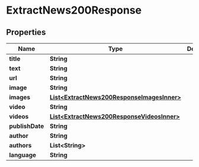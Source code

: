 

# ExtractNews200Response


## Properties

| Name | Type | Description | Notes |
|------------ | ------------- | ------------- | -------------|
|**title** | **String** |  |  [optional] |
|**text** | **String** |  |  [optional] |
|**url** | **String** |  |  [optional] |
|**image** | **String** |  |  [optional] |
|**images** | [**List&lt;ExtractNews200ResponseImagesInner&gt;**](ExtractNews200ResponseImagesInner.md) |  |  [optional] |
|**video** | **String** |  |  [optional] |
|**videos** | [**List&lt;ExtractNews200ResponseVideosInner&gt;**](ExtractNews200ResponseVideosInner.md) |  |  [optional] |
|**publishDate** | **String** |  |  [optional] |
|**author** | **String** |  |  [optional] |
|**authors** | **List&lt;String&gt;** |  |  [optional] |
|**language** | **String** |  |  [optional] |



